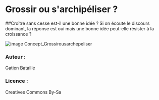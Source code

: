 # Grossir ou s'archipéliser ?
##Croître sans cesse est-il une bonne idée ?
Si on écoute le discours dominant, la réponse est oui mais une bonne idée peut-elle résister à la croissance ?

![image Concept_Grossirousarchepeliser](http://ebook.coop-tic.eu/francais/files/GrossirOuS039archipeliser_Concept_Grossirousarchepeliser_20140113161536_20140113161548.png)


### Auteur :
Gatien Bataille
### Licence : 
Creatives Commons By-Sa
